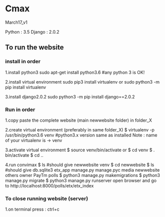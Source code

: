 # Cmax
March17_v1

Python : 3.5
Django : 2.0.2

## To run the website
### install in order
1.install python3
sudo apt-get install python3.6 #any python 3 is OK!

2.install virtual environment
sudo pip3 install virtualenv    or  sudo python3 -m pip install virtualenv

3.install django2.0.2
sudo python3 -m pip install django==2.0.2 

### Run in order
1.copy paste the complete website (main newwebsite folder) in folder_X

2.create virtual environment (preferably in same folder_X)
$ virtualenv -p /usr/bin/python3.6 venv #python3.x version same as installed
Note : name of your virtualenv is -> venv

3.activate virtual environment
$ source venv/bin/activate 
or 
$ cd venv 
$ . bin/activate
$ cd ..

4.run convimax
$ ls #should give
newwebsite  venv
$ cd newwebsite
$ ls #should give
db.sqlite3  etx_app  manage.py  manage.pyc  media  newwebsite  others  owner  PayTm  polls
$ python3 manage.py makemigrations
$ python3 manage.py migrate
$ python3 manage.py runserver
open browser and go to
http://localhost:8000/polls/etx/etx_index

### To close running website (server)

1.on terminal press : ctrl+c








